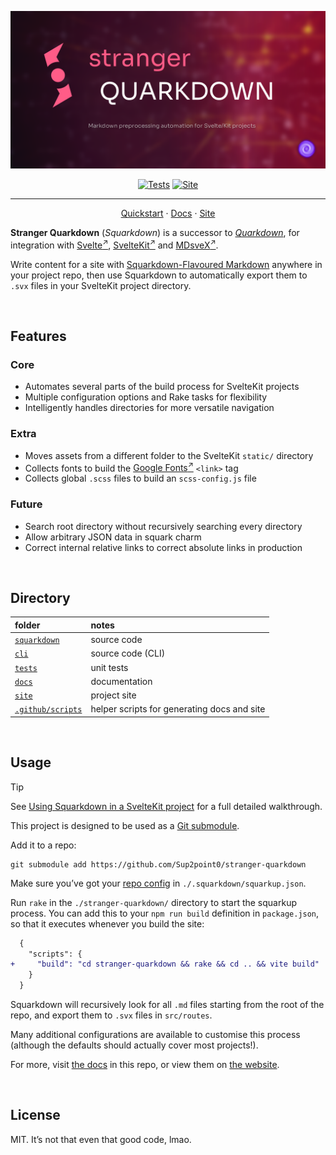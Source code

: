 <div align="center">

![Stranger Quarkdown: A Successor to Quarkdown](.assets/squark-cover.png)

[![Tests](https://github.com/Sup2point0/stranger-quarkdown/actions/workflows/test.yml/badge.svg)](https://github.com/Sup2point0/stranger-quarkdown/actions/workflows/test.yml)
[![Site](https://github.com/Sup2point0/stranger-quarkdown/actions/workflows/site.yml/badge.svg)](https://github.com/Sup2point0/stranger-quarkdown/actions/workflows/site.yml)

</div>

---

<div align="center">

[Quickstart](docs/walkthrough/quickstart.md) · [Docs](docs/) · [Site](https://sup2point0.github.io/stranger-quarkdown/docs)

</div>

**Stranger Quarkdown** (*Squarkdown*) is a successor to [*Quarkdown*](https://github.com/Sup2point0/Quarkdown), for integration with [Svelte<sup>↗</sup>](https://svelte.dev), [SvelteKit<sup>↗</sup>](https://svelte.dev/docs/kit/introduction) and [MDsveX<sup>↗</sup>](https://mdsvex.pngwn.io).

Write content for a site with [Squarkdown-Flavoured Markdown](docs/walkthrough/quickstart.md) anywhere in your project repo, then use Squarkdown to automatically export them to `.svx` files in your SvelteKit project directory.


<br>


## Features

### Core
- Automates several parts of the build process for SvelteKit projects
- Multiple configuration options and Rake tasks for flexibility
- Intelligently handles directories for more versatile navigation

### Extra
- Moves assets from a different folder to the SvelteKit `static/` directory
- Collects fonts to build the [Google Fonts<sup>↗</sup>](https://fonts.google.com) `<link>` tag
- Collects global `.scss` files to build an `scss-config.js` file

### Future
- Search root directory without recursively searching every directory
- Allow arbitrary JSON data in squark charm
- Correct internal relative links to correct absolute links in production


<br>


## Directory

| folder | notes |
| :----- | :---- |
| [`squarkdown`](squarkdown/) | source code |
| [`cli`](cli/) | source code (CLI) |
| [`tests`](tests/) | unit tests |
| [`docs`](docs/) | documentation |
| [`site`](site/) | project site |
| [`.github/scripts`](.github/scripts/) | helper scripts for generating docs and site |


<br>


## Usage

> [!Tip]
> See [Using Squarkdown in a SvelteKit project](docs/walkthrough/quickstart.md) for a full detailed walkthrough.

This project is designed to be used as a [Git submodule](https://git-scm.com/book/en/v2/Git-Tools-Submodules).

Add it to a repo:

```console
git submodule add https://github.com/Sup2point0/stranger-quarkdown
```

Make sure you’ve got your [repo config](docs/squarkup-config.md) in `./.squarkdown/squarkup.json`.

Run `rake` in the `./stranger-quarkdown/` directory to start the squarkup process. You can add this to your `npm run build` definition in `package.json`, so that it executes whenever you build the site:

```diff
  {
    "scripts": {
+     "build": "cd stranger-quarkdown && rake && cd .. && vite build"
    }
  }
```

Squarkdown will recursively look for all `.md` files starting from the root of the repo, and export them to `.svx` files in `src/routes`.

Many additional configurations are available to customise this process (although the defaults should actually cover most projects!).

For more, visit [the docs](docs/) in this repo, or view them on [the website](https://sup2point0.github.io/stranger-quarkdown/docs).


<br>


## License

MIT. It’s not that even that good code, lmao.


<br>
